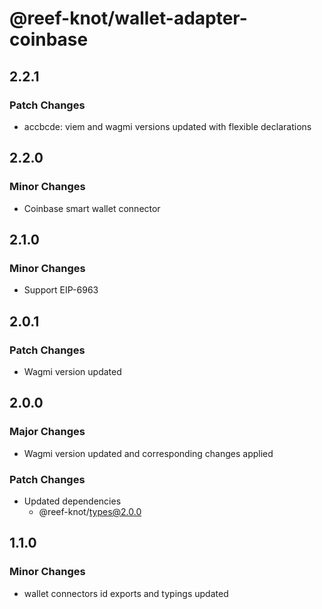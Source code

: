 # @reef-knot/wallet-adapter-coinbase

## 2.2.1

### Patch Changes

- accbcde: viem and wagmi versions updated with flexible declarations

## 2.2.0

### Minor Changes

- Coinbase smart wallet connector

## 2.1.0

### Minor Changes

- Support EIP-6963

## 2.0.1

### Patch Changes

- Wagmi version updated

## 2.0.0

### Major Changes

- Wagmi version updated and corresponding changes applied

### Patch Changes

- Updated dependencies
  - @reef-knot/types@2.0.0

## 1.1.0

### Minor Changes

- wallet connectors id exports and typings updated
